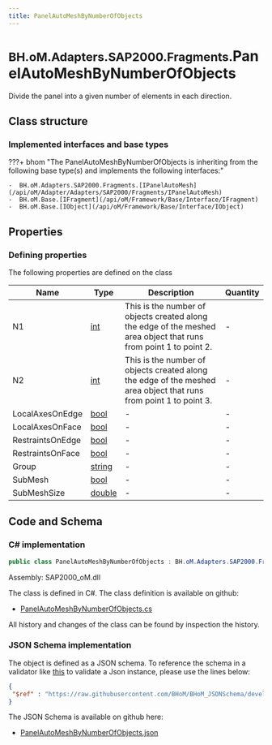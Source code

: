 ```yaml
---
title: PanelAutoMeshByNumberOfObjects
---
```


# <small>BH.oM.Adapters.SAP2000.Fragments.</small>**PanelAutoMeshByNumberOfObjects**

Divide the panel into a given number of elements in each direction.

## Class structure

### Implemented interfaces and base types

???+ bhom "The PanelAutoMeshByNumberOfObjects is inheriting from the following base type(s) and implements the following interfaces:"

    -  BH.oM.Adapters.SAP2000.Fragments.[IPanelAutoMesh](/api/oM/Adapter/Adapters/SAP2000/Fragments/IPanelAutoMesh)
    -  BH.oM.Base.[IFragment](/api/oM/Framework/Base/Interface/IFragment)
    -  BH.oM.Base.[IObject](/api/oM/Framework/Base/Interface/IObject)


## Properties



### Defining properties

The following properties are defined on the class

| Name             | Type             | Description      | Quantity         |
|------------------|------------------|------------------|------------------|
| N1 | [int](https://learn.microsoft.com/en-us/dotnet/api/System.Int32?view=netstandard-2.0) | This is the number of objects created along the edge of the meshed area object that runs from point 1 to point 2. | - |
| N2 | [int](https://learn.microsoft.com/en-us/dotnet/api/System.Int32?view=netstandard-2.0) | This is the number of objects created along the edge of the meshed area object that runs from point 1 to point 3. | - |
| LocalAxesOnEdge | [bool](https://learn.microsoft.com/en-us/dotnet/api/System.Boolean?view=netstandard-2.0) | - | - |
| LocalAxesOnFace | [bool](https://learn.microsoft.com/en-us/dotnet/api/System.Boolean?view=netstandard-2.0) | - | - |
| RestraintsOnEdge | [bool](https://learn.microsoft.com/en-us/dotnet/api/System.Boolean?view=netstandard-2.0) | - | - |
| RestraintsOnFace | [bool](https://learn.microsoft.com/en-us/dotnet/api/System.Boolean?view=netstandard-2.0) | - | - |
| Group | [string](https://learn.microsoft.com/en-us/dotnet/api/System.String?view=netstandard-2.0) | - | - |
| SubMesh | [bool](https://learn.microsoft.com/en-us/dotnet/api/System.Boolean?view=netstandard-2.0) | - | - |
| SubMeshSize | [double](https://learn.microsoft.com/en-us/dotnet/api/System.Double?view=netstandard-2.0) | - | - |


## Code and Schema

### C# implementation

``` C# title="C#"
public class PanelAutoMeshByNumberOfObjects : BH.oM.Adapters.SAP2000.Fragments.IPanelAutoMesh, BH.oM.Base.IFragment, BH.oM.Base.IObject
```

Assembly: SAP2000_oM.dll

The class is defined in C#. The class definition is available on github:

- [PanelAutoMeshByNumberOfObjects.cs](https://github.com/BHoM/SAP2000_Toolkit/blob/develop/SAP2000_oM/Fragments\PanelAutoMeshByNumberOfObjects.cs)

All history and changes of the class can be found by inspection the history.
### JSON Schema implementation

The object is defined as a JSON schema. To reference the schema in a validator like [this](https://www.jsonschemavalidator.net/) to validate a Json instance, please use the lines below:

``` json title="JSON Schema"
{
 "$ref" : "https://raw.githubusercontent.com/BHoM/BHoM_JSONSchema/develop/SAP2000_oM/Fragments/PanelAutoMeshByNumberOfObjects.json"
}
```

The JSON Schema is available on github here:

- [PanelAutoMeshByNumberOfObjects.json](https://github.com/BHoM/BHoM_JSONSchema/blob/develop/SAP2000_oM/Fragments/PanelAutoMeshByNumberOfObjects.json)
